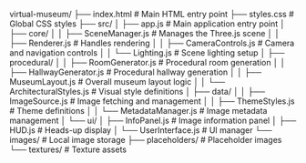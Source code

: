 virtual-museum/
├── index.html                # Main HTML entry point
├── styles.css                # Global CSS styles
├── src/
│   ├── app.js                # Main application entry point
│   ├── core/
│   │   ├── SceneManager.js   # Manages the Three.js scene
│   │   ├── Renderer.js       # Handles rendering
│   │   ├── CameraControls.js # Camera and navigation controls
│   │   └── Lighting.js       # Scene lighting setup
│   ├── procedural/
│   │   ├── RoomGenerator.js  # Procedural room generation
│   │   ├── HallwayGenerator.js # Procedural hallway generation
│   │   ├── MuseumLayout.js   # Overall museum layout logic
│   │   └── ArchitecturalStyles.js # Visual style definitions
│   ├── data/
│   │   ├── ImageSource.js    # Image fetching and management
│   │   ├── ThemeStyles.js    # Theme definitions
│   │   └── MetadataManager.js # Image metadata management
│   └── ui/
│       ├── InfoPanel.js      # Image information panel
│       ├── HUD.js            # Heads-up display
│       └── UserInterface.js  # UI manager
└── images/                   # Local image storage
    ├── placeholders/         # Placeholder images 
    └── textures/             # Texture assets